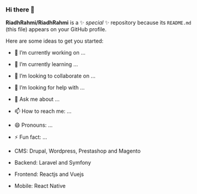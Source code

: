 ### Hi there 👋


**RiadhRahmi/RiadhRahmi** is a ✨ _special_ ✨ repository because its `README.md` (this file) appears on your GitHub profile.

Here are some ideas to get you started:

- 🔭 I’m currently working on ...
- 🌱 I’m currently learning ...
- 👯 I’m looking to collaborate on ...
- 🤔 I’m looking for help with ...
- 💬 Ask me about ...
- 📫 How to reach me: ...
- 😄 Pronouns: ...
- ⚡ Fun fact: ...



- CMS: Drupal, Wordpress, Prestashop and Magento
- Backend: Laravel and Symfony
- Frontend: Reactjs and Vuejs
- Mobile: React Native
